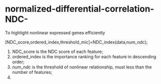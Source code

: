 # normalized-differential-correlation-NDC-
To highlight nonlinear expressed genes efficiently

[NDC_score,ordered_index,threshold_mic]=NDC_index(data,num_ndc);
1) NDC_score is the NDC score of each feature;
2) ordered_index is the importance ranking for each feature in descending order;
3) num_ndc is the threshold of nonlinear relationship, must less than the number of features;
4) 

